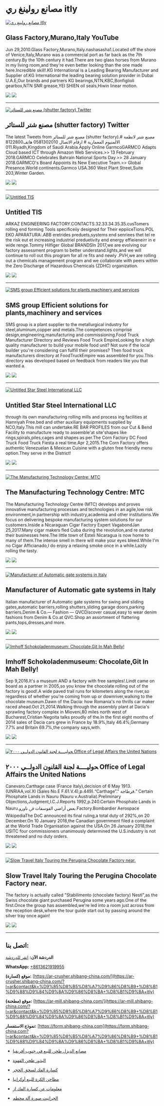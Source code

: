 # مصانع رولينغ ري itly

<a href="https://swt.shibang-china.com/?l=ar&img&k=%D9%85%D8%B5%D8%A7%D9%86%D8%B9+%D8%B1%D9%88%D9%84%D9%8A%D9%86%D8%BA+%D8%B1%D9%8A+itly" target="_blank">![مصانع رولينغ ري itly](http://static.shibang-china.com/all-800x300/952.jpg)</a>

## Glass Factory,Murano,Italy YouTube
Jun 29,2010.Glass Factory,Murano,Italy.nashasasha1.Located off the shore of Venice,Italy,Murano was a commercial port as far back as the 7th century.By the 10th century it had.There are two glass horses from Murano in my living room,and they&#39;re even better looking than the one made here.Incredible skill!﻿.KG International is a Leading Bearing Manufacturer and Supplier of.KG International the leading bearing solution provider in Dubai U.A.E,Our brands and partners KG bearings,NTN,KBC,Bonfiglioli gearbox,NTN SNR grease,YEI SHIEN oil seals,Hiwin linear motion.


<a href="https://whatsapp.shibangsoft.com/WhatsApp.php" target="_blank" title="WhatsApp">![](http://static.shibang-china.com/icon/whatsapp.png)</a> <a href="https://swt.shibang-china.com/?l=ar&icon&k=%D9%85%D8%B5%D8%A7%D9%86%D8%B9+%D8%B1%D9%88%D9%84%D9%8A%D9%86%D8%BA+%D8%B1%D9%8A+itly" target="_blank">![](http://static.shibang-china.com/icon/chat-ar.png)</a>

---

<a href="https://swt.shibang-china.com/?l=ar&img&k=%D9%85%D8%B5%D8%A7%D9%86%D8%B9+%D8%B1%D9%88%D9%84%D9%8A%D9%86%D8%BA+%D8%B1%D9%8A+itly" target="_blank">![مصنع شتر للستائر (shutter factory) Twitter](http://static.shibang-china.com/all-800x300/1413.jpg)</a>

## مصنع شتر للستائر (shutter factory) Twitter
The latest Tweets from مصنع شتر للستائر (shutter factory).# مصنع شتر لانظمة الالمنيوم المعمارية # ارقام الاتصال 0581302010 هاتف8122800 011.Riyadh,Kingdom of Saudi Arabia.Apply Online GarmcoGARMCO Adapts Cloud based ICT through Amazon Web Services.&gt;&gt; 13 February 2018.GARMCO Celebrates Bahrain National Sports Day.&gt;&gt; 28 January 2018.GARMCO&#39;s Board Appoints its New Executive Team.&gt;&gt; Global Presence.World continents.Garmco USA.360 West Plant Street,Suite 203,Winter Garden.


<a href="https://whatsapp.shibangsoft.com/WhatsApp.php" target="_blank" title="WhatsApp">![](http://static.shibang-china.com/icon/whatsapp.png)</a> <a href="https://swt.shibang-china.com/?l=ar&icon&k=%D9%85%D8%B5%D8%A7%D9%86%D8%B9+%D8%B1%D9%88%D9%84%D9%8A%D9%86%D8%BA+%D8%B1%D9%8A+itly" target="_blank">![](http://static.shibang-china.com/icon/chat-ar.png)</a>

---

<a href="https://swt.shibang-china.com/?l=ar&img&k=%D9%85%D8%B5%D8%A7%D9%86%D8%B9+%D8%B1%D9%88%D9%84%D9%8A%D9%86%D8%BA+%D8%B1%D9%8A+itly" target="_blank">![Untitled TIS](http://static.shibang-china.com/all-800x300/343.jpg)</a>

## Untitled TIS
ARKAZ ENGINEERING FACTORY.CONTACTS.32.33.34.35.35.cusTomers rolling end forming Tools speciﬁceiiy designed for Their eppiiceTions.POL EKO APARATURA:.ABB eretrides preduets,systems end senriees thet tel re the risk eut et increasing industriel preduetivity end energy effieieneirr in e wide renge.Tommy Hilfiger Global BRANDSIn 2017,we are evolving our factory assessment program to better understand.lights,and we will continue to roll out this program for all re fits and newly .PVH,we are rolling out a chemicals management program and we collaborate with peers within the Zero Discharge of Hazardous Chemicals (ZDHC) organization.


<a href="https://whatsapp.shibangsoft.com/WhatsApp.php" target="_blank" title="WhatsApp">![](http://static.shibang-china.com/icon/whatsapp.png)</a> <a href="https://swt.shibang-china.com/?l=ar&icon&k=%D9%85%D8%B5%D8%A7%D9%86%D8%B9+%D8%B1%D9%88%D9%84%D9%8A%D9%86%D8%BA+%D8%B1%D9%8A+itly" target="_blank">![](http://static.shibang-china.com/icon/chat-ar.png)</a>

---

<a href="https://swt.shibang-china.com/?l=ar&img&k=%D9%85%D8%B5%D8%A7%D9%86%D8%B9+%D8%B1%D9%88%D9%84%D9%8A%D9%86%D8%BA+%D8%B1%D9%8A+itly" target="_blank">![SMS group Efficient solutions for plants,machinery and services](http://static.shibang-china.com/all-800x300/626.jpg)</a>

## SMS group Efficient solutions for plants,machinery and services
SMS group is a plant supplier to the metallurgical industry for steel,aluminum,copper and metals.The competences comprise design,engineering,manufacturing and commissioning.Food Truck Manufacturer Directory and Reviews Food Truck EmpireLooking for a high quality manufacturer to build your mobile food unit? Not sure if the local builder you&#39;re considering can fulfill their promises? Then food truck manufacturers directory at FoodTruckEmpire was assembled for you.This directory was developed based on feedback from readers like you that wanted a.


<a href="https://whatsapp.shibangsoft.com/WhatsApp.php" target="_blank" title="WhatsApp">![](http://static.shibang-china.com/icon/whatsapp.png)</a> <a href="https://swt.shibang-china.com/?l=ar&icon&k=%D9%85%D8%B5%D8%A7%D9%86%D8%B9+%D8%B1%D9%88%D9%84%D9%8A%D9%86%D8%BA+%D8%B1%D9%8A+itly" target="_blank">![](http://static.shibang-china.com/icon/chat-ar.png)</a>

---

<a href="https://swt.shibang-china.com/?l=ar&img&k=%D9%85%D8%B5%D8%A7%D9%86%D8%B9+%D8%B1%D9%88%D9%84%D9%8A%D9%86%D8%BA+%D8%B1%D9%8A+itly" target="_blank">![Untitled Star Steel International LLC](http://static.shibang-china.com/all-800x300/827.jpg)</a>

## Untitled Star Steel International LLC
through its own manufacturing rolling mills and process ing facilities at Hamriyah Free.bed and other auxiliary equipments supplied by NCO,Italy.This mill can undertake.RE BAR PROFILES from our Cut &amp; Bend Facility to manufacture ready to assemble&#39;at site&#39;shapes like rings,spirals,piles,cages and shapes as per.The Corn Factory DC Food Truck Food Truck Fiesta a real time.Apr 2,2015.The Corn Factory offers authentic Venezuelan &amp; Mexican Cuisine with a gluten free friendly menu option.They serve in the District!


<a href="https://whatsapp.shibangsoft.com/WhatsApp.php" target="_blank" title="WhatsApp">![](http://static.shibang-china.com/icon/whatsapp.png)</a> <a href="https://swt.shibang-china.com/?l=ar&icon&k=%D9%85%D8%B5%D8%A7%D9%86%D8%B9+%D8%B1%D9%88%D9%84%D9%8A%D9%86%D8%BA+%D8%B1%D9%8A+itly" target="_blank">![](http://static.shibang-china.com/icon/chat-ar.png)</a>

---

<a href="https://swt.shibang-china.com/?l=ar&img&k=%D9%85%D8%B5%D8%A7%D9%86%D8%B9+%D8%B1%D9%88%D9%84%D9%8A%D9%86%D8%BA+%D8%B1%D9%8A+itly" target="_blank">![The Manufacturing Technology Centre: MTC](http://static.shibang-china.com/all-800x300/104.jpg)</a>

## The Manufacturing Technology Centre: MTC
The Manufacturing Technology Centre (MTC) develops and proves innovative manufacturing processes and technologies in an agile,low risk environment,in partnership with industry,academia and other institutions.We focus on delivering bespoke manufacturing system solutions for our customers.Inside a Nicaraguan Cigar Factory Expert VagabondJan 25,2017.Many cigar makers fled Cuba during the revolution,and re started their businesses here.The little town of Esteli Nicaragua is now home to many of them.The intense smell in there will make your eyes bleed.While I&#39;m no Cigar Afficianado,I do enjoy a relaxing smoke once in a while.Lazily rolling the tasty.


<a href="https://whatsapp.shibangsoft.com/WhatsApp.php" target="_blank" title="WhatsApp">![](http://static.shibang-china.com/icon/whatsapp.png)</a> <a href="https://swt.shibang-china.com/?l=ar&icon&k=%D9%85%D8%B5%D8%A7%D9%86%D8%B9+%D8%B1%D9%88%D9%84%D9%8A%D9%86%D8%BA+%D8%B1%D9%8A+itly" target="_blank">![](http://static.shibang-china.com/icon/chat-ar.png)</a>

---

<a href="https://swt.shibang-china.com/?l=ar&img&k=%D9%85%D8%B5%D8%A7%D9%86%D8%B9+%D8%B1%D9%88%D9%84%D9%8A%D9%86%D8%BA+%D8%B1%D9%8A+itly" target="_blank">![Manufacturer of Automatic gate systems in Italy](http://static.shibang-china.com/all-800x300/1472.jpg)</a>

## Manufacturer of Automatic gate systems in Italy
Italian manufacturer of Automatic gate systems for swing and sliding gates,automatic barriers,rolling shutters,sliding garage doors,parking barriers.Denim &amp; Co.— Fashion — QVCDiscover casual,easy to wear denim fashions from Denim &amp; Co.at QVC.Shop an assortment of flattering pants,tops,dresses,and more.


<a href="https://whatsapp.shibangsoft.com/WhatsApp.php" target="_blank" title="WhatsApp">![](http://static.shibang-china.com/icon/whatsapp.png)</a> <a href="https://swt.shibang-china.com/?l=ar&icon&k=%D9%85%D8%B5%D8%A7%D9%86%D8%B9+%D8%B1%D9%88%D9%84%D9%8A%D9%86%D8%BA+%D8%B1%D9%8A+itly" target="_blank">![](http://static.shibang-china.com/icon/chat-ar.png)</a>

---

<a href="https://swt.shibang-china.com/?l=ar&img&k=%D9%85%D8%B5%D8%A7%D9%86%D8%B9+%D8%B1%D9%88%D9%84%D9%8A%D9%86%D8%BA+%D8%B1%D9%8A+itly" target="_blank">![Imhoff Schokoladenmuseum: Chocolate,Git In Mah Belly!](http://static.shibang-china.com/all-800x300/101.jpg)</a>

## Imhoff Schokoladenmuseum: Chocolate,Git In Mah Belly!
Sep 9,2016.It&#39;s a museum AND a factory with free samples!.Lindt came on board as a partner in 2005,so you know the chocolate rolling out of the factory is good!.A wide paved trail runs for kilometers along the river,so regardless of whether you&#39;re coming from up or downriver,walking to the chocolate museum.Dawn of the Dacia: how Romania&#39;s no thrills car maker raced ahead.Oct 21,2014.Walking through the assembly plant at Dacia&#39;s sprawling factory complex in Mioveni,80 miles north west of Bucharest,Cristian Negoita talks proudly of the.In the first eight months of 2014 sales of Dacia cars grew in France by 18.9%,Italy 46.4%,Germany 7.7% and Britain 69.7%,the company says,with.


<a href="https://whatsapp.shibangsoft.com/WhatsApp.php" target="_blank" title="WhatsApp">![](http://static.shibang-china.com/icon/whatsapp.png)</a> <a href="https://swt.shibang-china.com/?l=ar&icon&k=%D9%85%D8%B5%D8%A7%D9%86%D8%B9+%D8%B1%D9%88%D9%84%D9%8A%D9%86%D8%BA+%D8%B1%D9%8A+itly" target="_blank">![](http://static.shibang-china.com/icon/chat-ar.png)</a>

---

<a href="https://swt.shibang-china.com/?l=ar&img&k=%D9%85%D8%B5%D8%A7%D9%86%D8%B9+%D8%B1%D9%88%D9%84%D9%8A%D9%86%D8%BA+%D8%B1%D9%8A+itly" target="_blank">![ﺤﻭﻟﻴــــﺔ ﻟﺠﻨﺔ ﺍﻟﻘﺎﻨﻭﻥ ﺍﻟﺩﻭﻟــﻲ ٢٠٠٠ Office of Legal Affairs the United Nations](http://static.shibang-china.com/all-800x300/927.jpg)</a>

## ﺤﻭﻟﻴــــﺔ ﻟﺠﻨﺔ ﺍﻟﻘﺎﻨﻭﻥ ﺍﻟﺩﻭﻟــﻲ ٢٠٠٠ Office of Legal Affairs the United Nations
Canevaro.Carthage case (France Italy),decision of 6 May 1913.(UNRIAA,vol.XI (Sales No.E F.61.V.4),p.449).“Carthage”.&quot; ﻗﺮﻃﺎﺟﺔ.&quot; Certain Phosphate Lands in Nauru (Nauru v.Australia).Preliminary Objections,Judgment,I.C.J.Reports 1992,p.240.Certain Phosphate Lands in Nauru.ﺑﻌﺾ ﺃﺭﺍﺿﻲ ﺍﻟﻔﻮﺳﻔﺎﺕ ﰲ ﻧﺎﻭﺭﻭ.Factory.Bombardier Aerospace WikipediaThe DoC announced its final ruling,a total duty of 292%,on 20 December.On 10 January 2018,the Canadian government filed a complaint at the World Trade Organisation against the USA.On 26 January 2018,the USITC four commissioners unanimously determined the U.S.industry is not threatened and no duty orders.


<a href="https://whatsapp.shibangsoft.com/WhatsApp.php" target="_blank" title="WhatsApp">![](http://static.shibang-china.com/icon/whatsapp.png)</a> <a href="https://swt.shibang-china.com/?l=ar&icon&k=%D9%85%D8%B5%D8%A7%D9%86%D8%B9+%D8%B1%D9%88%D9%84%D9%8A%D9%86%D8%BA+%D8%B1%D9%8A+itly" target="_blank">![](http://static.shibang-china.com/icon/chat-ar.png)</a>

---

<a href="https://swt.shibang-china.com/?l=ar&img&k=%D9%85%D8%B5%D8%A7%D9%86%D8%B9+%D8%B1%D9%88%D9%84%D9%8A%D9%86%D8%BA+%D8%B1%D9%8A+itly" target="_blank">![Slow Travel Italy Touring the Perugina Chocolate Factory near.](http://static.shibang-china.com/all-800x300/1074.jpg)</a>

## Slow Travel Italy Touring the Perugina Chocolate Factory near.
The factory is actually called &quot;Stabilimento (chocolate factory) Nestl&quot;,as the Swiss chocolate giant purchased Perugina some years ago.One of the first.Once the group has assembled,we&#39;re led into a room just across from the reception desk,where the tour guide start out by passing around the silver tray once again!

<a href="https://whatsapp.shibangsoft.com/WhatsApp.php" target="_blank" title="WhatsApp">![](http://static.shibang-china.com/icon/whatsapp.png)</a> <a href="https://swt.shibang-china.com/?l=ar&icon&k=%D9%85%D8%B5%D8%A7%D9%86%D8%B9+%D8%B1%D9%88%D9%84%D9%8A%D9%86%D8%BA+%D8%B1%D9%8A+itly" target="_blank">![](http://static.shibang-china.com/icon/chat-ar.png)</a>

---
## اتصل بنا:

**الدردشة الآن:** [انقر للدردشة](https://swt.shibang-china.com?l=ar&contact&k=%D9%85%D8%B5%D8%A7%D9%86%D8%B9+%D8%B1%D9%88%D9%84%D9%8A%D9%86%D8%BA+%D8%B1%D9%8A+itly)

**WhatsApp:**  [+8613621919955](https://whatsapp.shibangsoft.com/WhatsApp.php)

**موقع (كسارة):** [https://ar-crusher.shibang-china.com/](https://ar-crusher.shibang-china.com/?l=ar&contact&k=%D9%85%D8%B5%D8%A7%D9%86%D8%B9+%D8%B1%D9%88%D9%84%D9%8A%D9%86%D8%BA+%D8%B1%D9%8A+itly)

**موقع (مطحنة):** [https://ar-mill.shibang-china.com/](https://ar-mill.shibang-china.com/?l=ar&contact&k=%D9%85%D8%B5%D8%A7%D9%86%D8%B9+%D8%B1%D9%88%D9%84%D9%8A%D9%86%D8%BA+%D8%B1%D9%8A+itly)

**نموذج الاستفسار:** [https://form.shibang-china.com](https://form.shibang-china.com?l=ar&contact&k=%D9%85%D8%B5%D8%A7%D9%86%D8%B9+%D8%B1%D9%88%D9%84%D9%8A%D9%86%D8%BA+%D8%B1%D9%8A+itly)

* [مصانع الديزل طحن للبيع في جنوب أفريقيا](../27/%D9%85%D8%B5%D8%A7%D9%86%D8%B9%20%D8%A7%D9%84%D8%AF%D9%8A%D8%B2%D9%84%20%D8%B7%D8%AD%D9%86%20%D9%84%D9%84%D8%A8%D9%8A%D8%B9%20%D9%81%D9%8A%20%D8%AC%D9%86%D9%88%D8%A8%20%D8%A3%D9%81%D8%B1%D9%8A%D9%82%D9%8A%D8%A7.md)

* [البذور طحن القهوة](../30/%D8%A7%D9%84%D8%A8%D8%B0%D9%88%D8%B1%20%D8%B7%D8%AD%D9%86%20%D8%A7%D9%84%D9%82%D9%87%D9%88%D8%A9.md)

* [كسارة الفك لسحق الحجر](../26/%D9%83%D8%B3%D8%A7%D8%B1%D8%A9%20%D8%A7%D9%84%D9%81%D9%83%20%D9%84%D8%B3%D8%AD%D9%82%20%D8%A7%D9%84%D8%AD%D8%AC%D8%B1.md)

* [مطاحن الكرة للبيع أوكرانيا](../26/%D9%85%D8%B7%D8%A7%D8%AD%D9%86%20%D8%A7%D9%84%D9%83%D8%B1%D8%A9%20%D9%84%D9%84%D8%A8%D9%8A%D8%B9%20%D8%A3%D9%88%D9%83%D8%B1%D8%A7%D9%86%D9%8A%D8%A7.md)

* [معلومات عن كسارة الفك از](../29/%D9%85%D8%B9%D9%84%D9%88%D9%85%D8%A7%D8%AA%20%D8%B9%D9%86%20%D9%83%D8%B3%D8%A7%D8%B1%D8%A9%20%D8%A7%D9%84%D9%81%D9%83%20%D8%A7%D8%B2.md)

* [الجرانيت صورة آلة محطم](../26/%D8%A7%D9%84%D8%AC%D8%B1%D8%A7%D9%86%D9%8A%D8%AA%20%D8%B5%D9%88%D8%B1%D8%A9%20%D8%A2%D9%84%D8%A9%20%D9%85%D8%AD%D8%B7%D9%85.md)